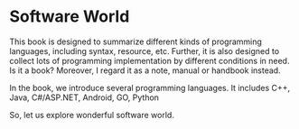 # Software World

This book is designed to summarize different kinds of programming languages, including syntax, resource, etc. Further, it is also designed to collect lots of programming implementation by different conditions in need. Is it a book? Moreover, I regard it as a note, manual or handbook instead.

In the book, we introduce several programming languages. It includes C++, Java, C#/ASP.NET, Android, GO, Python

So, let us explore wonderful software world.




